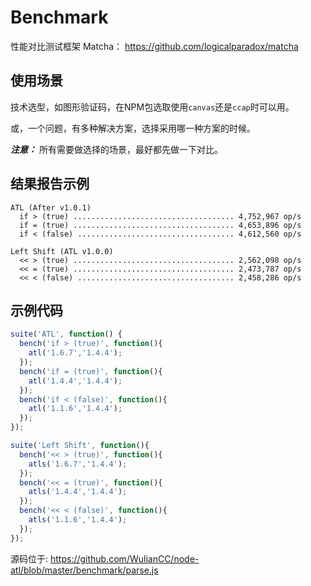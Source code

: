 # Benchmark

性能对比测试框架 Matcha： <https://github.com/logicalparadox/matcha>

## 使用场景

技术选型，如图形验证码，在NPM包选取使用`canvas`还是`ccap`时可以用。

或，一个问题，有多种解决方案，选择采用哪一种方案的时候。

***注意：*** 所有需要做选择的场景，最好都先做一下对比。

## 结果报告示例

```
ATL (After v1.0.1)
  if > (true) .................................... 4,752,967 op/s
  if = (true) .................................... 4,653,896 op/s
  if < (false) ................................... 4,612,560 op/s

Left Shift (ATL v1.0.0)
  << > (true) .................................... 2,562,098 op/s
  << = (true) .................................... 2,473,787 op/s
  << < (false) ................................... 2,458,286 op/s
```

## 示例代码

```js
suite('ATL', function() {
  bench('if > (true)', function(){
    atl('1.6.7','1.4.4');
  });
  bench('if = (true)', function(){
    atl('1.4.4','1.4.4');
  });
  bench('if < (false)', function(){
    atl('1.1.6','1.4.4');
  });
});

suite('Left Shift', function(){
  bench('<< > (true)', function(){
    atls('1.6.7','1.4.4');
  });
  bench('<< = (true)', function(){
    atls('1.4.4','1.4.4');
  });
  bench('<< < (false)', function(){
    atls('1.1.6','1.4.4');
  });
});
```

源码位于: <https://github.com/WulianCC/node-atl/blob/master/benchmark/parse.js>
